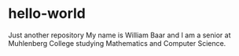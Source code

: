 # hello-world
Just another repository
My name is William Baar and I am a senior at Muhlenberg College studying Mathematics and Computer Science. 
